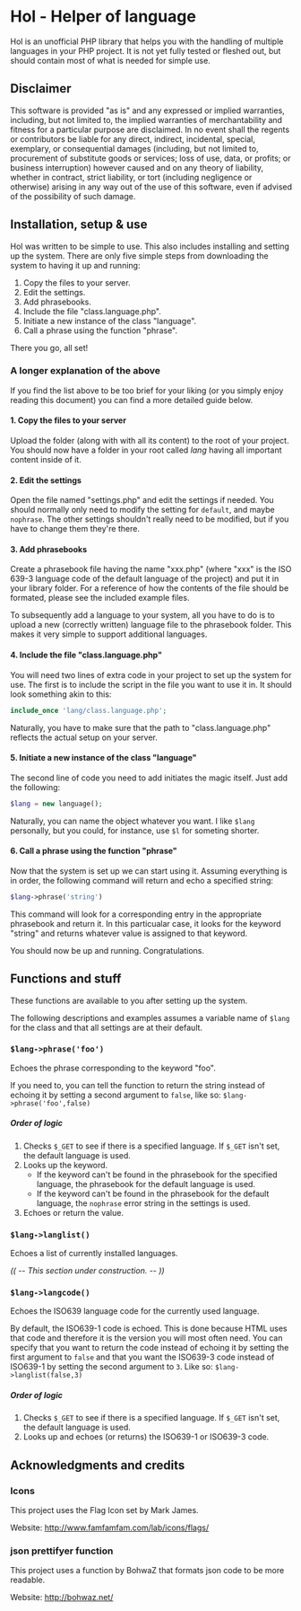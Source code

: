 Hol - Helper of language
========================

Hol is an unofficial PHP library that helps you with the handling of multiple languages in your PHP project. It is not yet fully tested or fleshed out, but should contain most of what is needed for simple use.


Disclaimer
----------

This software is provided "as is" and any expressed or implied warranties, including, but not limited to, the implied warranties of merchantability and fitness for a particular purpose are disclaimed. In no event shall the regents or contributors be liable for any direct, indirect, incidental, special, exemplary, or consequential damages (including, but not limited to, procurement of substitute goods or services; loss of use, data, or profits; or business interruption) however caused and on any theory of liability, whether in contract, strict liability, or tort (including negligence or otherwise) arising in any way out of the use of this software, even if advised of the possibility of such damage.


Installation, setup & use
-------------------------

Hol was written to be simple to use. This also includes installing and setting up the system. There are only five simple steps from downloading the system to having it up and running:

1. Copy the files to your server.
2. Edit the settings.
3. Add phrasebooks.
4. Include the file "class.language.php".
5. Initiate a new instance of the class "language".
6. Call a phrase using the function "phrase".

There you go, all set!


### A longer explanation of the above

If you find the list above to be too brief for your liking (or you simply enjoy reading this document) you can find a more detailed guide below.

#### 1. Copy the files to your server
Upload the folder (along with with all its content) to the root of your project. You should now have a folder in your root called *lang* having all important content inside of it.

#### 2. Edit the settings
Open the file named "settings.php" and edit the settings if needed. You should normally only need to modify the setting for `default`, and maybe `nophrase`. The other settings shouldn't really need to be modified, but if you have to change them they're there.

#### 3. Add phrasebooks
Create a phrasebook file having the name "xxx.php" (where "xxx" is the ISO 639-3 language code of the default language of the project) and put it in your library folder. For a reference of how the contents of the file should be formated, please see the included example files.

To subsequently add a language to your system, all you have to do is to upload a new (correctly written) language file to the phrasebook folder. This makes it very simple to support additional languages.

#### 4. Include the file "class.language.php"
You will need two lines of extra code in your project to set up the system for use. The first is to include the script in the file you want to use it in. It should look something akin to this:

```php
include_once 'lang/class.language.php';
```

Naturally, you have to make sure that the path to "class.language.php" reflects the actual setup on your server.

#### 5. Initiate a new instance of the class "language"
The second line of code you need to add initiates the magic itself. Just add the following:

```php
$lang = new language();
```

Naturally, you can name the object whatever you want. I like `$lang` personally, but you could, for instance, use `$l` for someting shorter.

#### 6. Call a phrase using the function "phrase"
Now that the system is set up we can start using it. Assuming everything is in order, the following command will return and echo a specified string:

```php
$lang->phrase('string')
```

This command will look for a corresponding entry in the appropriate phrasebook and return it. In this particualar case, it looks for the keyword "string" and returns whatever value is assigned to that keyword.

You should now be up and running. Congratulations.


Functions and stuff
-------------------

These functions are available to you after setting up the system.

The following descriptions and examples assumes a variable name of `$lang` for the class and that all settings are at their default.

### `$lang->phrase('foo')`
Echoes the phrase corresponding to the keyword "foo".

If you need to, you can tell the function to return the string instead of echoing it by setting a second argument to `false`, like so: `$lang->phrase('foo',false)`

##### Order of logic
1. Checks `$_GET` to see if there is a specified language. If `$_GET` isn't set, the default language is used.
2. Looks up the keyword.
	* If the keyword can't be found in the phrasebook for the specified language, the phrasebook for the default language is used.
	* If the keyword can't be found in the phrasebook for the default language, the `nophrase` error string in the settings is used.
3. Echoes or return the value.

### `$lang->langlist()`
Echoes a list of currently installed languages.

*(( -- This section under construction. -- ))*

### `$lang->langcode()`
Echoes the ISO639 language code for the currently used language.

By default, the ISO639-1 code is echoed. This is done because HTML uses that code and therefore it is the version you will most often need. You can specify that you want to return the code instead of echoing it by setting the first argument to `false` and that you want the ISO639-3 code instead of ISO639-1 by setting the second argument to `3`. Like so: `$lang->langlist(false,3)` 

##### Order of logic
1. Checks `$_GET` to see if there is a specified language. If `$_GET` isn't set, the default language is used.
2. Looks up and echoes (or returns) the ISO639-1 or ISO639-3 code.


Acknowledgments and credits
---------------------------

### Icons

This project uses the Flag Icon set by Mark James.

Website: http://www.famfamfam.com/lab/icons/flags/

### json prettifyer function

This project uses a function by BohwaZ that formats json code to be more readable.

Website: http://bohwaz.net/